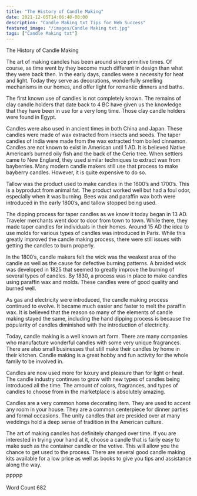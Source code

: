 ```yaml
---
title: "The History of Candle Making"
date: 2021-12-05T14:06:48-08:00
description: "Candle Making txt Tips for Web Success"
featured_image: "/images/Candle Making txt.jpg"
tags: ["Candle Making txt"]
---
```


The History of Candle Making

The art of making candles has been around since primitive times. Of course, as time went by they become much different in design than what they were back then. In the early days, candles were a necessity for heat and light. Today they serve as decorations, wonderfully smelling mechanisms in our homes, and offer light for romantic dinners and baths.

The first known use of candles is not completely known. The remains of clay candle holders that date back to 4 BC have given us the knowledge that they have been in use for a very long time. Those clay candle holders were found in Egypt. 

Candles were also used in ancient times in both China and Japan. These candles were made of wax extracted from insects and seeds. The taper candles of India were made from the wax extracted from boiled cinnamon. Candles are not known to exist in American until 1 AD. It is believed Native American’s burned oily fish and the back of the Cerio tree. When settlers came to New England, they used similar techniques to extract wax from bayberries. Many modern candle makers still use that process to make bayberry candles. However, it is quite expensive to do so.

Tallow was the product used to make candles in the 1600’s and 1700’s. This is a byproduct from animal fat. The product worked well but had a foul odor, especially when it was burning. Bees wax and paraffin wax both were introduced in the early 1800’s, and tallow stopped being used. 

The dipping process for taper candles as we know it today began in 13 AD. Traveler merchants went door to door from town to town. While there, they made taper candles for individuals in their homes. Around 15 AD the idea to use molds for various types of candles was introduced in Paris. While this greatly improved the candle making process, there were still issues with getting the candles to burn properly.

In the 1800’s, candle makers felt the wick was the weakest area of the candle as well as the cause for defective burning patterns. A braided wick was developed in 1825 that seemed to greatly improve the burning of several types of candles. By 1830, a process was in place to make candles using paraffin wax and molds. These candles were of good quality and burned well. 

As gas and electricity were introduced, the candle making process continued to evolve. It became much easier and faster to melt the paraffin wax. It is believed that the reason so many of the elements of candle making stayed the same, including the hand dipping process is because the popularity of candles diminished with the introduction of electricity. 

Today, candle making is a well known art form. There are many companies who manufacture wonderful candles with some very unique fragrances. There are also small businesses that still make their candles by home in their kitchen. Candle making is a great hobby and fun activity for the whole family to be involved in. 

Candles are now used more for luxury and pleasure than for light or heat. The candle industry continues to grow with new types of candles being introduced all the time. The amount of colors, fragrances, and types of candles to choose from in the marketplace is absolutely amazing. 

Candles are a very common home decorating item. They are used to accent any room in your house. They are a common centerpiece for dinner parties and formal occasions. The unity candles that are presided over at many weddings hold a deep sense of tradition in the American culture. 

The art of making candles has definitely changed over time. If you are interested in trying your hand at it, choose a candle that is fairly easy to make such as the container candle or the votive. This will allow you the chance to get used to the process. There are several good candle making kits available for a low price as well as books to give you tips and assistance along the way. 

PPPPP

Word Count 682





